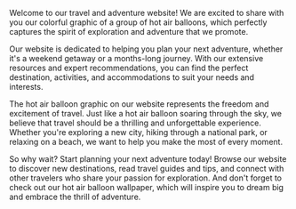 <!--
Write me content for website with wallpaper "A colorful graphic of a group of hot air balloons for a travel or adventure website"
-->

<!--font:Poppins.-->

Welcome to our travel and adventure website! We are excited to share with you our colorful graphic of a group of hot air balloons, which perfectly captures the spirit of exploration and adventure that we promote.

Our website is dedicated to helping you plan your next adventure, whether it's a weekend getaway or a months-long journey. With our extensive resources and expert recommendations, you can find the perfect destination, activities, and accommodations to suit your needs and interests.

The hot air balloon graphic on our website represents the freedom and excitement of travel. Just like a hot air balloon soaring through the sky, we believe that travel should be a thrilling and unforgettable experience. Whether you're exploring a new city, hiking through a national park, or relaxing on a beach, we want to help you make the most of every moment.

So why wait? Start planning your next adventure today! Browse our website to discover new destinations, read travel guides and tips, and connect with other travelers who share your passion for exploration. And don't forget to check out our hot air balloon wallpaper, which will inspire you to dream big and embrace the thrill of adventure.

